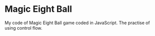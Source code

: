 # Magic Eight Ball
My code of Magic Eight Ball game coded in JavaScript. The practise of using control flow.
